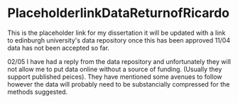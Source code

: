 # PlaceholderlinkDataReturnofRicardo
This is the placeholder link for  my dissertation it will be updated with a link to edinburgh university's data repository once this has been approved
11/04 data has not been accepted so far.

02/05 
I have had a reply from the data repository and unfortunately they will not allow me to put data online without a source of funding. (Usually they support published peices). They have mentioned some avenues to follow however the data will probably need to be substancially compressed for the methods suggested.
